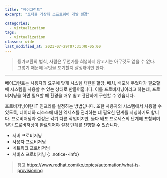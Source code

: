 ```yaml
---
title: "베이그런트"
excerpt: "포터블 가상화 소프트웨어 개발 환경"

categories:
  - virtualization
tags:
  - virtualization
classes: wide
last_modified_at: 2021-07-29T07:31:00-05:00
---
```


> 등가교환의 법칙, 사람은 무언가를 희생하지 않고서는 아무것도 얻을 수 없다.  
> 그렇기 때문에 무엇을 포기할지 잘정해야만 한다. 

***

베이그런트는 사용자의 요구에 맞게 시스템 자원을 할당, 배치, 배포해 두었다가 필요할 때 시스템을 사용할 수 있는 상태로 만들어줍니다. 이를 프로비저닝이라고 하는데, 
프로비저닝을 하면 필요할 때 환경을 매우 쉽고 간단하게 구현할 수 있습니다.   


프로비저닝이란 IT 인프라를 설정하는 방법입니다. 또한 사용자의 시스템에서 사용할 수 있도록, 데이터와 리소스에 대한 엑세스를 관리하는 데 필요한 단계를 지칭하기도 합니다. 
프로비저닝과 설정은 각기 다른 작업이지만, 둘다 배포 프로세스의 단계에 포함되며 일단 프로비저닝이 완료되어야 설정 단계를 진행할 수 있습니다. 
- 서버 프로비저닝 
- 사용자 프로비저닝
- 네트워크 프로비저닝
- 서비스 프로비저닝
{: .notice--info}


> 참고 <https://www.redhat.com/ko/topics/automation/what-is-provisioning>
